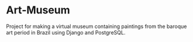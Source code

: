 # Art-Museum
Project for making a virtual museum containing paintings from the baroque art period in Brazil using Django and PostgreSQL.
